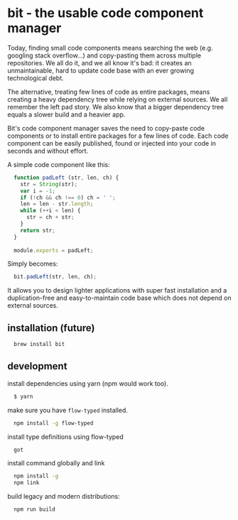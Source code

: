 # bit - the usable code component manager
Today, finding small code components means searching the web (e.g. googling stack overflow...) and copy-pasting them across multiple repositories.
We all do it, and we all know it's bad: it creates an unmaintainable, hard to update code base with an ever growing technological debt.

The alternative, treating few lines of code as entire packages, means creating a heavy dependency tree while relying on external sources. 
We all remember the left pad story. We also know that a bigger dependency tree equals a slower build and a heavier app.

Bit's code component manager saves the need to copy-paste code components or to install entire packages for a few lines of code. 
Each code component can be easily published, found or injected into your code in seconds and without effort.

A simple code component like this: 
```js
  function padLeft (str, len, ch) {
    str = String(str);
    var i = -1;
    if (!ch && ch !== 0) ch = ' ';
    len = len - str.length;
    while (++i < len) {
      str = ch + str;
    }
    return str;
  }
  
  module.exports = padLeft;
```

Simply becomes:
```js
  bit.padLeft(str, len, ch);
```
It allows you to design lighter applications with super fast installation and a duplication-free and easy-to-maintain code base which does not depend on external sources.

## installation (future)
```bash
  brew install bit
```

## development
install dependencies using yarn (npm would work too).
```bash
  $ yarn
```

make sure you have `flow-typed` installed.
```bash
  npm install -g flow-typed
```

install type definitions using flow-typed
```bash
  got
```


install command globally and link
```bash
  npm install -g
  npm link
```

build legacy and modern distributions:
```bash
  npm run build
```